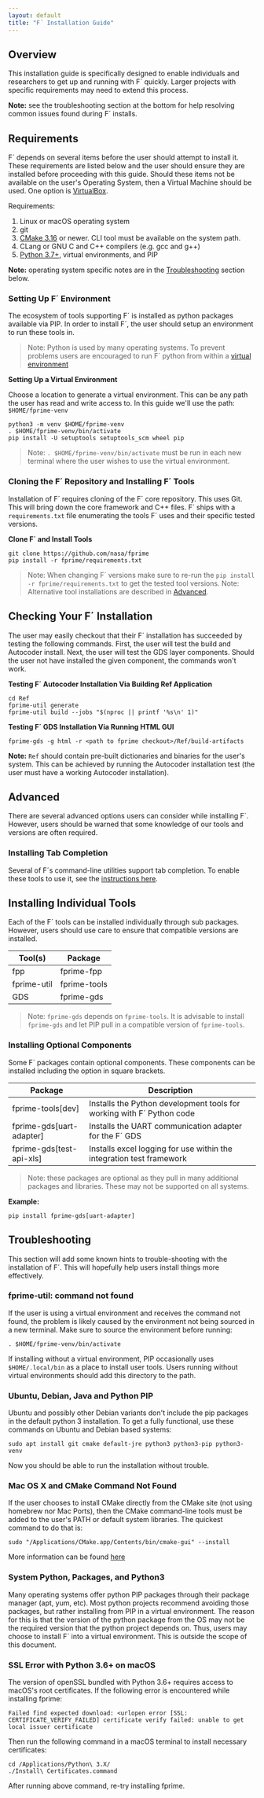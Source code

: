 ```yaml
---
layout: default
title: "F´ Installation Guide"
---
```


## Overview

This installation guide is specifically designed to enable individuals and researchers to get up and
running with F´ quickly. Larger projects with specific requirements may need to extend this process.

**Note:** see the troubleshooting section at the bottom for help resolving common issues found during F´ installs.

## Requirements

F´ depends on several items before the user should attempt to install it. These requirements are
listed below and the user should ensure they are installed before proceeding with this guide. Should these items not
be available on the user's Operating System, then a Virtual Machine should be used. One option is
[VirtualBox](https://www.virtualbox.org/).

Requirements:

1. Linux or macOS operating system
2. git
3. [CMake 3.16](https://cmake.org/download/) or newer. CLI tool must be available on the system path.
4. CLang or GNU C and C++ compilers (e.g. gcc and g++)
5. [Python 3.7+](https://www.python.org/downloads/), virtual environments, and PIP

**Note:** operating system specific notes are in the [Troubleshooting](#Troubleshooting) section below.

### Setting Up F´ Environment

The ecosystem of tools supporting F´ is installed as python packages available via PIP. In order to install F´, the user should
setup an environment to run these tools in.

>Note: Python is used by many operating systems. To prevent problems users are encouraged to run F´ python
>from within a [virtual environment](https://packaging.python.org/en/latest/guides/installing-using-pip-and-virtual-environments/)

**Setting Up a Virtual Environment**

Choose a location to generate a virtual environment. This can be any path the user has read and write access to. In this guide we'll
use the path: `$HOME/fprime-venv`

```
python3 -m venv $HOME/fprime-venv
. $HOME/fprime-venv/bin/activate
pip install -U setuptools setuptools_scm wheel pip
```

> Note: `. $HOME/fprime-venv/bin/activate` must be run in each new terminal where the user wishes to use the virtual environment.

### Cloning the F´ Repository and Installing F´ Tools

Installation of F´ requires cloning of the F´ core repository. This uses Git. This will bring down the core framework and C++ files.
F´ ships with a `requirements.txt` file enumerating the tools F´ uses and their specific tested versions. 

**Clone F´ and Install Tools**

```
git clone https://github.com/nasa/fprime
pip install -r fprime/requirements.txt
```

>Note: When changing F´ versions make sure to re-run the `pip install -r fprime/requirements.txt` to get the tested tool versions.
>Note: Alternative tool installations are described in [Advanced](#Advanced).

## Checking Your F´ Installation

The user may easily checkout that their F´ installation has succeeded by testing the following
commands. First, the user will test the build and Autocoder install. Next, the user will test the GDS
layer components. Should the user not have installed the given component, the commands won't work.

**Testing F´ Autocoder Installation Via Building Ref Application**

```
cd Ref
fprime-util generate
fprime-util build --jobs "$(nproc || printf '%s\n' 1)"
```

**Testing F´ GDS Installation Via Running HTML GUI**

```
fprime-gds -g html -r <path to fprime checkout>/Ref/build-artifacts
```

**Note:** `Ref` should contain pre-built dictionaries and binaries for the user's system. This can
be achieved by running the Autocoder installation test (the user must have a working Autocoder
installation).

## Advanced

There are several advanced options users can consider while installing F´. However, users should be warned that some
knowledge of our tools and versions are often required.


### Installing Tab Completion

Several of F´s command-line utilities support tab completion. To enable these tools to use it, see the
[instructions here](UsersGuide/user/autocomplete.md).


## Installing Individual Tools

Each of the F´ tools can be installed individually through sub packages. However, users should use care to ensure that
compatible versions are installed.

| Tool(s)     | Package      |
|-------------|--------------|
| fpp         | fprime-fpp   |
| fprime-util | fprime-tools |
| GDS         | fprime-gds   |

> Note: `fprime-gds` depends on `fprime-tools`. It is advisable to install `fprime-gds` and let PIP pull in a compatible
version of `fprime-tools`.

### Installing Optional Components

Some F´ packages contain optional components. These components can be installed including the option in square brackets.

| Package                  | Description |
|--------------------------|-------------|
| fprime-tools[dev]        | Installs the Python development tools for working with F´ Python code |
| fprime-gds[uart-adapter] | Installs the UART communication adapter for the F´ GDS |
| fprime-gds[test-api-xls] | Installs excel logging for use within the integration test framework |


> Note: these packages are optional as they pull in many additional packages and libraries. These may not be supported
on all systems.

**Example:**
```
pip install fprime-gds[uart-adapter]
```


## Troubleshooting

This section will add some known hints to trouble-shooting with the installation of F´. This will hopefully help users
install things more effectively.

### fprime-util: command not found

If the user is using a virtual environment and receives the command not found, the problem is likely caused by the
environment not being sourced in a new terminal. Make sure to source the environment before running:

```
. $HOME/fprime-venv/bin/activate
```

If installing without a virtual environment, PIP occasionally uses `$HOME/.local/bin` as a place to install user tools.
Users running without virtual environments should add this directory to the path.


### Ubuntu, Debian, Java and Python PIP

Ubuntu and possibly other Debian variants don't include the pip packages in the default python 3 installation. To get a
fully functional, use these commands on Ubuntu and Debian based systems:

```
sudo apt install git cmake default-jre python3 python3-pip python3-venv
```

Now you should be able to run the installation without trouble.

### Mac OS X and CMake Command Not Found

If the user chooses to install CMake directly from the CMake site (not using homebrew nor Mac Ports), then the CMake
command-line tools must be added to the user's PATH or default system libraries. The quickest command to do that is:

```
sudo "/Applications/CMake.app/Contents/bin/cmake-gui" --install
```

More information can be found [here](https://stackoverflow.com/questions/30668601/installing-cmake-command-line-tools-on-a-mac)

### System Python, Packages, and Python3

Many operating systems offer python PIP packages through their package manager (apt, yum, etc). Most python projects
recommend avoiding those packages, but rather installing from PIP in a virtual environment. The reason for this is that
the version of the python package from the OS may not be the required version that the python project depends on. Thus,
users may choose to install F´ into a virtual environment. This is outside the scope of this document.

### SSL Error with Python 3.6+ on macOS

The version of openSSL bundled with Python 3.6+ requires access to macOS's root certificates. If the following error is 
encountered while installing fprime: 

```
Failed find expected download: <urlopen error [SSL: CERTIFICATE_VERIFY_FAILED] certificate verify failed: unable to get 
local issuer certificate
```

Then run the following command in a macOS terminal to install necessary certificates: 

```
cd /Applications/Python\ 3.X/
./Install\ Certificates.command
```

After running above command, re-try installing fprime.  
